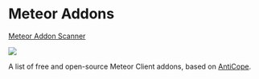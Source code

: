 # Meteor Addons

[Meteor Addon Scanner](https://github.com/cqb13/meteor-addon-scanner)

<a href="https://discord.gg/XU7Y9G46KD"><img src="https://invidget.switchblade.xyz/XU7Y9G46KD"></a>

A list of free and open-source Meteor Client addons, based on [AntiCope](https://anticope.pages.dev/).
